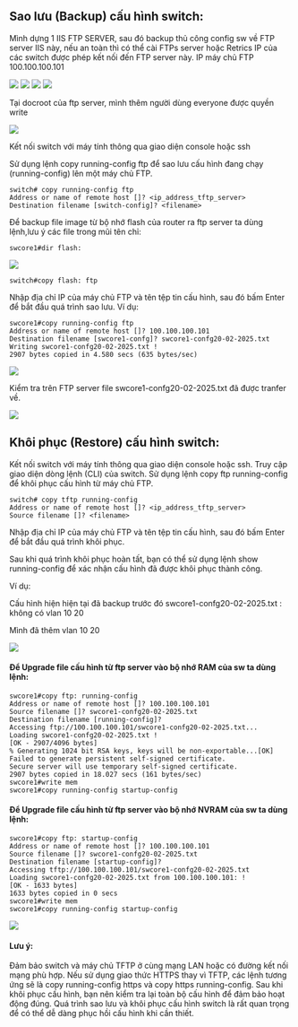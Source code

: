 ## Sao lưu (Backup) cấu hình switch:
  Mình dựng 1 IIS FTP SERVER, sau đó backup thủ công config sw về FTP server IIS này, nếu an toàn thì có thể cài FTPs server hoặc Retrics IP của các switch 
  được phép kết nối đến FTP server này.
  IP máy chủ FTP 100.100.100.101
 
  <img src="Basicnetworkimages/45.png">

  <img src="Basicnetworkimages/46.png">

  <img src="Basicnetworkimages/47.png">

  <img src="Basicnetworkimages/48.png">

  Tại docroot của ftp server, mình thêm người dùng everyone được quyền write

  <img src="Basicnetworkimages/49.png">

  Kết nối switch với máy tính thông qua giao diện console hoặc ssh

  Sử dụng lệnh copy running-config ftp để sao lưu cấu hình đang chạy (running-config) lên một máy chủ FTP.

    switch# copy running-config ftp
    Address or name of remote host []? <ip_address_tftp_server>
    Destination filename [switch-config]? <filename>

  Để backup file image từ bộ nhớ flash của router ra ftp server ta dùng lệnh,lưu ý các file trong mũi tên chỉ:

    swcore1#dir flash:

  <img src="Basicnetworkimages/50.png">

    switch#copy flash: ftp

  Nhập địa chỉ IP của máy chủ FTP và tên tệp tin cấu hình, sau đó bấm Enter để bắt đầu quá trình sao lưu.
  Ví dụ:

    swcore1#copy running-config ftp
    Address or name of remote host []? 100.100.100.101
    Destination filename [swcore1-confg]? swcore1-confg20-02-2025.txt
    Writing swcore1-confg20-02-2025.txt !
    2907 bytes copied in 4.580 secs (635 bytes/sec)


  <img src="Basicnetworkimages/51.png">

  Kiểm tra trên FTP server file swcore1-confg20-02-2025.txt đã được tranfer về.

  <img src="Basicnetworkimages/52.png">

## Khôi phục (Restore) cấu hình switch:

  Kết nối switch với máy tính thông qua giao diện console hoặc ssh.
  Truy cập giao diện dòng lệnh (CLI) của switch.
  Sử dụng lệnh copy ftp running-config để khôi phục cấu hình từ máy chủ FTP.

    switch# copy tftp running-config
    Address or name of remote host []? <ip_address_tftp_server>
    Source filename []? <filename>

  Nhập địa chỉ IP của máy chủ FTP và tên tệp tin cấu hình, sau đó bấm Enter để bắt đầu quá trình khôi phục.

  Sau khi quá trình khôi phục hoàn tất, bạn có thể sử dụng lệnh show running-config để xác nhận cấu hình đã được khôi phục thành công.

  Ví dụ:

  Cấu hình hiện hiện tại đã backup trước đó swcore1-confg20-02-2025.txt : không có vlan 10 20 

  Mình đã thêm vlan 10 20

  <img src="Basicnetworkimages/55.png">
 

#### Để Upgrade file cấu hình từ ftp server vào bộ nhớ RAM của sw ta dùng lệnh:
    swcore1#copy ftp: running-config
    Address or name of remote host []? 100.100.100.101
    Source filename []? swcore1-confg20-02-2025.txt
    Destination filename [running-config]?
    Accessing ftp://100.100.100.101/swcore1-confg20-02-2025.txt...
    Loading swcore1-confg20-02-2025.txt !
    [OK - 2907/4096 bytes]
    % Generating 1024 bit RSA keys, keys will be non-exportable...[OK]
    Failed to generate persistent self-signed certificate.
    Secure server will use temporary self-signed certificate.
    2907 bytes copied in 18.027 secs (161 bytes/sec)
    swcore1#write mem 
    swcore1#copy running-config startup-config
    
#### Để Upgrade file cấu hình từ ftp server vào bộ nhớ NVRAM của sw ta dùng lệnh:

    swcore1#copy ftp: startup-config
    Address or name of remote host []? 100.100.100.101
    Source filename []? swcore1-confg20-02-2025.txt
    Destination filename [startup-config]? 
    Accessing tftp://100.100.100.101/swcore1-confg20-02-2025.txt
    Loading swcore1-confg20-02-2025.txt from 100.100.100.101: !
    [OK - 1633 bytes]
    1633 bytes copied in 0 secs
    swcore1#write mem
    swcore1#copy running-config startup-config

  <img src="Basicnetworkimages/61.png">

#### Lưu ý:

  Đảm bảo switch và máy chủ TFTP ở cùng mạng LAN hoặc có đường kết nối mạng phù hợp.
  Nếu sử dụng giao thức HTTPS thay vì TFTP, các lệnh tương ứng sẽ là copy running-config https và copy https running-config.
  Sau khi khôi phục cấu hình, bạn nên kiểm tra lại toàn bộ cấu hình để đảm bảo hoạt động đúng.
  Quá trình sao lưu và khôi phục cấu hình switch là rất quan trọng để có thể dễ dàng phục hồi cấu hình khi cần thiết.